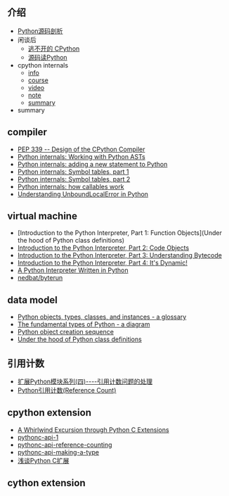 ## 介绍

- [Python源码剖析](https://book.douban.com/subject/3117898/)
- 闲谈后
  - [逃不开的 CPython](https://zhuanlan.zhihu.com/manjusakac)
  - [源码读Python](https://zhuanlan.zhihu.com/c_168776105)
- cpython internals
  - [info](http://pgbovine.net/cpython-internals.htm)
  - [course](http://courses.pgbovine.net/csc253/)
  - [video](http://v.youku.com/v_show/id_XMTQ0NzY5ODcyOA==.html?spm=a2hzp.8244740.0.0&f=26549146)
  - [note]()
  - [summary](https://medium.com/@dawran6/getting-started-with-python-internals-a5474ccb8022)
- summary

## compiler

- [PEP 339 -- Design of the CPython Compiler](https://www.python.org/dev/peps/pep-0339/)
- [Python internals: Working with Python ASTs](https://eli.thegreenplace.net/2009/11/28/python-internals-working-with-python-asts)
- [Python internals: adding a new statement to Python](https://eli.thegreenplace.net/2010/06/30/python-internals-adding-a-new-statement-to-python)
- [Python internals: Symbol tables, part 1](https://eli.thegreenplace.net/2010/09/18/python-internals-symbol-tables-part-1)
- [Python internals: Symbol tables, part 2](https://eli.thegreenplace.net/2010/09/20/python-internals-symbol-tables-part-2)
- [Python internals: how callables work](https://eli.thegreenplace.net/2012/03/23/python-internals-how-callables-work)
- [Understanding UnboundLocalError in Python](https://eli.thegreenplace.net/2011/05/15/understanding-unboundlocalerror-in-python)

## virtual machine

- [Introduction to the Python Interpreter, Part 1: Function Objects](Under the hood of Python class definitions)
- [Introduction to the Python Interpreter, Part 2: Code Objects](http://akaptur.com/blog/2013/11/15/introduction-to-the-python-interpreter-2/)
- [Introduction to the Python Interpreter, Part 3: Understanding Bytecode](http://akaptur.com/blog/2013/11/17/introduction-to-the-python-interpreter-3/)
- [Introduction to the Python Interpreter, Part 4: It's Dynamic!](http://akaptur.com/blog/2013/12/03/introduction-to-the-python-interpreter-4/)
- [A Python Interpreter Written in Python](http://www.aosabook.org/en/500L/a-python-interpreter-written-in-python.html)
- [nedbat/byterun](https://github.com/nedbat/byterun)

## data model

- [Python objects, types, classes, and instances - a glossary](https://eli.thegreenplace.net/2012/03/30/python-objects-types-classes-and-instances-a-glossary)
- [The fundamental types of Python - a diagram](https://eli.thegreenplace.net/2012/04/03/the-fundamental-types-of-python-a-diagram)
- [Python object creation sequence](https://eli.thegreenplace.net/2012/04/16/python-object-creation-sequence)
- [Under the hood of Python class definitions](https://eli.thegreenplace.net/2012/06/15/under-the-hood-of-python-class-definitions)

## 引用计数

- [扩展Python模块系列(四)----引用计数问题的处理](https://blog.csdn.net/kof2019/article/details/77824473)
- [Python引用计数(Reference Count)](https://www.jianshu.com/p/ecea193abec4)

## cpython extension

- [A Whirlwind Excursion through Python C Extensions](https://nedbatchelder.com/text/whirlext.html)
- [pythonc-api-1](https://jayrambhia.com/blog/pythonc-api-1)
- [pythonc-api-reference-counting](https://jayrambhia.com/blog/pythonc-api-reference-counting)
- [pythonc-api-making-a-type](https://jayrambhia.com/c++/daily%20posts/python/technical/blog/pythonc-api-making-a-type)
- [浅谈Python C扩展](https://blog.csdn.net/fitzzhang/article/details/79212411)

## cython extension